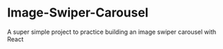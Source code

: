 # Image-Swiper-Carousel

A super simple project to practice building an image swiper carousel with React
